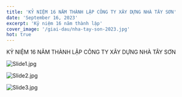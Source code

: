 ```yaml
---
title: 'KỶ NIỆM 16 NĂM THÀNH LẬP CÔNG TY XÂY DỰNG NHÀ TÂY SƠN'
date: 'September 16, 2023'
excerpt: 'Kỷ niệm 16 năm thành lập'
cover_image: '/giai-dau/nha-tay-son-2023.jpg'
hot: true
---
```


KỶ NIỆM 16 NĂM THÀNH LẬP CÔNG TY XÂY DỰNG NHÀ TÂY SƠN

![Slide1.jpg](https://img.upanh.tv/2023/08/28/Slide1.jpg)

![Slide2.jpg](https://img.upanh.tv/2023/08/28/Slide2.jpg)

![Slide3.jpg](https://img.upanh.tv/2023/08/28/Slide3.jpg)
